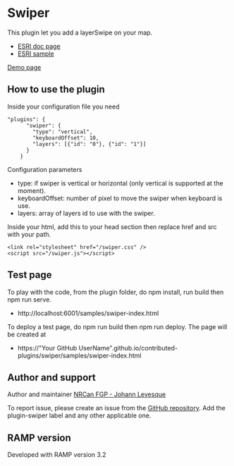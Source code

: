 # Swiper
This plugin let you add a layerSwipe on your map.
- [ESRI doc page](https://developers.arcgis.com/javascript/3/jsapi/layerswipe-amd.html)
- [ESRI sample](https://developers.arcgis.com/javascript/3/jssamples/widget_swipe.html)

[Demo page](https://jolevesq.github.io/contributed-plugins/swiper/samples/swiper-index.html)

## How to use the plugin
Inside your configuration file you need
```
"plugins": {
      "swiper": {
        "type": "vertical",
        "keyboardOffset": 10,
        "layers": [{"id": "0"}, {"id": "1"}]
      }
    }
```

Configuration parameters
- type: if swiper is vertical or horizontal (only vertical is supported at the moment).
- keyboardOffset: number of pixel to move the swiper when keyboard is use.
- layers: array of layers id to use with the swiper.

Inside your html, add this to your head section then replace href and src with your path.
```
<link rel="stylesheet" href="/swiper.css" />
<script src="/swiper.js"></script>
```

## Test page
To play with the code, from the plugin folder, do npm install, run build then npm run serve.
- http://localhost:6001/samples/swiper-index.html

To deploy a test page, do npm run build then npm run deploy. The page will be created at
- https://"Your GitHub UserName".github.io/contributed-plugins/swiper/samples/swiper-index.html

## Author and support
Author and maintainer [NRCan FGP - Johann Levesque](https://github.com/jolevesq)

To report issue, please create an issue from the [GitHub repository](https://github.com/fgpv-vpgf/contributed-plugins/issues). Add the plugin-swiper label and any other applicable one.

## RAMP version
Developed with RAMP version 3.2